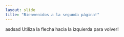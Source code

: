 ```yaml
---
layout: slide
title: "Bienvenidos a la segunda página!"
---
```

asdsad
Utiliza la flecha hacia la izquierda para volver!
